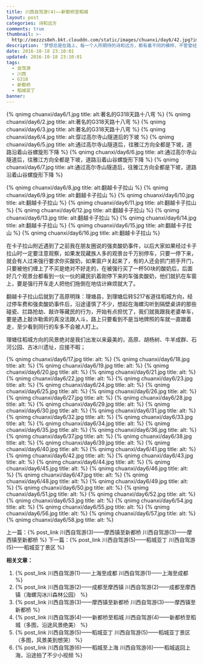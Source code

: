 ```yaml
---
title: 川西自驾游(4)——新都桥至稻城
layout: post
categories: 诗和远方
comments: true
thumbnail: >-
  http://oezzzs8eh.bkt.clouddn.com/static/images/chuanxi/day6/42.jpg?imageView2/2/w/600/
description: '梦想总是在路上，每一个人所期待的诗和远方，都有着不同的模样，不管曾经怎样的心生向往，都不如此刻启程前往；'
date: 2016-10-18 23:10:01
updated: 2016-10-18 23:10:01
tags: 
  - 自驾游
  - 川西
  - G318
  - 新都桥
  - 稻城亚丁
banner:
---
```


{% qnimg chuanxi/day6/1.jpg title: alt:著名的G318天路十八弯 %}
{% qnimg chuanxi/day6/2.jpg title: alt:著名的G318天路十八弯 %}
{% qnimg chuanxi/day6/3.jpg title: alt:著名的G318天路十八弯 %}
{% qnimg chuanxi/day6/4.jpg title: alt:穿过高尔寺山隧道后的下坡 %}
{% qnimg chuanxi/day6/5.jpg title: alt:通过高尔寺山隧道后，往雅江方向全都是下坡，道路沿着山谷螺旋形下降 %}
{% qnimg chuanxi/day6/6.jpg title: alt:通过高尔寺山隧道后，往雅江方向全都是下坡，道路沿着山谷螺旋形下降 %}
{% qnimg chuanxi/day6/7.jpg title: alt:通过高尔寺山隧道后，往雅江方向全都是下坡，道路沿着山谷螺旋形下降 %}

{% qnimg chuanxi/day6/8.jpg title: alt:翻越卡子拉山 %}
{% qnimg chuanxi/day6/9.jpg title: alt:翻越卡子拉山 %}
{% qnimg chuanxi/day6/10.jpg title: alt:翻越卡子拉山 %}
{% qnimg chuanxi/day6/11.jpg title: alt:翻越卡子拉山 %}
{% qnimg chuanxi/day6/12.jpg title: alt:翻越卡子拉山 %}
{% qnimg chuanxi/day6/13.jpg title: alt:翻越卡子拉山 %}
{% qnimg chuanxi/day6/14.jpg title: alt:翻越卡子拉山 %}
{% qnimg chuanxi/day6/15.jpg title: alt:翻越卡子拉山 %}
{% qnimg chuanxi/day6/16.jpg title: alt:翻越卡子拉山 %}

在卡子拉山附近遇到了之前我在朋友圈说的强卖酸奶事件，以后大家如果经过卡子拉山时一定要注意观察，如果发现藏族人多的观景台千万别停车，只要一停下来，就会有人过来强行要求你买酸奶，如果窗户关起来了，有的人还会抓门把手开门，只要被他们缠上了不买是绝对不好走的，在被强行买了一杯50块的酸奶后，后面好几个观景台都看到一伙一伙的藏民扒着刚停下来的车强卖酸奶，他们就扒在车窗上，要是强行开车走人把他们拖倒在地估计麻烦就大了。

翻越卡子拉山后就到了高原明珠：理塘县，到理塘后转S217省道往稻城方向，经过停车费和强卖酸奶事件后，沿途谨慎了不少，想起在海螺沟听到隔壁桌讲的那些碰瓷、拦路抢劫、敲诈等藏民的行为，开始有点担忧了，我们就我跟我老婆单车，要是遇上敲诈勒索的真没法跟人斗，路上只要看到不是当地牌照的车就一直跟着走，至少看到同行的车多不会被人盯上。

理塘往稻城方向的风景绝对是我们出发以来最美的，高原、胡杨树、牛羊成群、石河公园、古冰川遗址，应接不暇；

{% qnimg chuanxi/day6/17.jpg title: alt: %}
{% qnimg chuanxi/day6/18.jpg title: alt: %}
{% qnimg chuanxi/day6/19.jpg title: alt: %}
{% qnimg chuanxi/day6/20.jpg title: alt: %}
{% qnimg chuanxi/day6/21.jpg title: alt: %}
{% qnimg chuanxi/day6/22.jpg title: alt: %}
{% qnimg chuanxi/day6/23.jpg title: alt: %}
{% qnimg chuanxi/day6/24.jpg title: alt: %}
{% qnimg chuanxi/day6/25.jpg title: alt: %}
{% qnimg chuanxi/day6/26.jpg title: alt: %}
{% qnimg chuanxi/day6/27.jpg title: alt: %}
{% qnimg chuanxi/day6/28.jpg title: alt: %}
{% qnimg chuanxi/day6/29.jpg title: alt: %}
{% qnimg chuanxi/day6/30.jpg title: alt: %}
{% qnimg chuanxi/day6/31.jpg title: alt: %}
{% qnimg chuanxi/day6/32.jpg title: alt: %}
{% qnimg chuanxi/day6/33.jpg title: alt: %}
{% qnimg chuanxi/day6/34.jpg title: alt: %}
{% qnimg chuanxi/day6/35.jpg title: alt: %}
{% qnimg chuanxi/day6/36.jpg title: alt: %}
{% qnimg chuanxi/day6/37.jpg title: alt: %}
{% qnimg chuanxi/day6/38.jpg title: alt: %}
{% qnimg chuanxi/day6/39.jpg title: alt: %}
{% qnimg chuanxi/day6/40.jpg title: alt: %}
{% qnimg chuanxi/day6/41.jpg title: alt: %}
{% qnimg chuanxi/day6/42.jpg title: alt: %}
{% qnimg chuanxi/day6/43.jpg title: alt: %}
{% qnimg chuanxi/day6/44.jpg title: alt: %}
{% qnimg chuanxi/day6/45.jpg title: alt: %}
{% qnimg chuanxi/day6/46.jpg title: alt: %}
{% qnimg chuanxi/day6/47.jpg title: alt: %}
{% qnimg chuanxi/day6/48.jpg title: alt: %}
{% qnimg chuanxi/day6/49.jpg title: alt: %}
{% qnimg chuanxi/day6/50.jpg title: alt: %}
{% qnimg chuanxi/day6/51.jpg title: alt: %}
{% qnimg chuanxi/day6/52.jpg title: alt: %}
{% qnimg chuanxi/day6/53.jpg title: alt: %}
{% qnimg chuanxi/day6/54.jpg title: alt: %}
{% qnimg chuanxi/day6/55.jpg title: alt: %}
{% qnimg chuanxi/day6/56.jpg title: alt: %}
{% qnimg chuanxi/day6/57.jpg title: alt: %}
{% qnimg chuanxi/day6/58.jpg title: alt: %}

上一篇：{% post_link 川西自驾游(3)——摩西镇至新都桥 川西自驾游(3)——摩西镇至新都桥 %}
下一篇：{% post_link 川西自驾游(5)——稻城亚丁 川西自驾游(5)——稻城亚丁景区 %}

**相关文章：**
1. {% post_link 川西自驾游(1)——上海至成都 川西自驾游(1)——上海至成都 %}
2. {% post_link 川西自驾游(2)——成都至摩西镇 川西自驾游(2)——成都至摩西镇（海螺沟冰川森林公园） %}
3. {% post_link 川西自驾游(3)——摩西镇至新都桥 川西自驾游(3)——摩西镇至新都桥 %}
4. {% post_link 川西自驾游(4)——新都桥至稻城 川西自驾游(4)——新都桥至稻城（多图，沿途风景绝美） %}
5. {% post_link 川西自驾游(5)——稻城亚丁 川西自驾游(5)——稻城亚丁景区（多图，风景美到想哭） %}
6. {% post_link 川西自驾游(6)——稻城至上海 川西自驾游(6)——稻城返回上海，沿途拍了不少小视频 %}